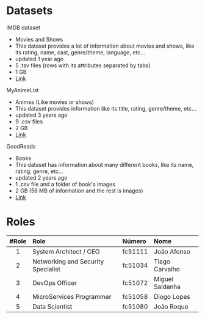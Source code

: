 # Datasets
IMDB dataset
- Movies and Shows 
- This dataset provides a lot of information about movies and shows, like its rating, name, cast, genre/theme, language, etc...
- updated 1 year ago
- 5 .tsv files (rows with its attributes separated by tabs)
- 1 GB
- [Link](https://www.kaggle.com/ashirwadsangwan/imdb-dataset)

MyAnimeList
- Animes (Like movies or shows)
- This dataset provides information like its title, rating, genre/theme, etc...
- updated 3 years ago
- 9 .csv files
- 2 GB
- [Link](https://www.kaggle.com/azathoth42/myanimelist)

GoodReads
- Books
- This dataset has information about many different books, like its name, rating, genre, etc...
- updated 2 years ago
- 1 .csv file and a folder of book's images
- 2 GB (56 MB of information and the rest is images)
- [Link](https://www.kaggle.com/meetnaren/goodreads-best-books)

# Roles
#Role | Role  | Número  | Nome            
 :--: |:----------------------------------- | :------ |:---------------
1     | System Architect / CEO              | fc51111 | João Afonso     
2     | Networking and Security Specialist  | fc51034 | Tiago Carvalho  
3     | DevOps Officer                      | fc51072 | Miguel Saldanha 
4     | MicroServices Programmer            | fc51058 | Diogo Lopes
5     | Data Scientist                      | fc51080 | João Roque

